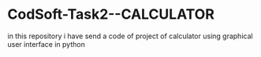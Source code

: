 # CodSoft-Task2--CALCULATOR
in this repository i have send a code of project of calculator using graphical user interface in python 

